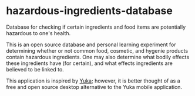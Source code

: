 # hazardous-ingredients-database

Database for checking if certain ingredients and food items are potentially hazardous to one's health.

This is an open source database and personal learning experiment for determining whether or not common food, cosmetic, and hygenie products contain hazardous ingredients. One may also determine what bodily effects these ingredients have (for certain), and what effects ingredients are believed to be linked to.

This application is inspired by [Yuka](https://yuka.io/en/); however, it is better thought of as a free and open source desktop alternative to the Yuka mobile application.

